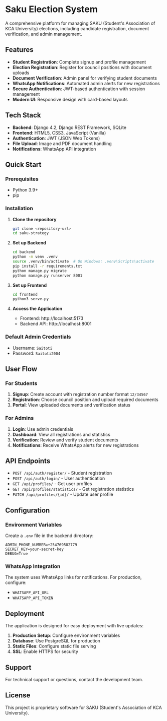# Saku Election System

A comprehensive platform for managing SAKU (Student's Association of KCA University) elections, including candidate registration, document verification, and admin management.

## Features

- **Student Registration**: Complete signup and profile management
- **Election Registration**: Register for council positions with document uploads
- **Document Verification**: Admin panel for verifying student documents
- **WhatsApp Notifications**: Automated admin alerts for new registrations
- **Secure Authentication**: JWT-based authentication with session management
- **Modern UI**: Responsive design with card-based layouts

## Tech Stack

- **Backend**: Django 4.2, Django REST Framework, SQLite
- **Frontend**: HTML5, CSS3, JavaScript (Vanilla)
- **Authentication**: JWT (JSON Web Tokens)
- **File Upload**: Image and PDF document handling
- **Notifications**: WhatsApp API integration

## Quick Start

### Prerequisites
- Python 3.9+
- pip

### Installation

1. **Clone the repository**
   ```bash
   git clone <repository-url>
   cd saku-strategy
   ```

2. **Set up Backend**
   ```bash
   cd backend
   python -m venv .venv
   source .venv/bin/activate  # On Windows: .venv\Scripts\activate
   pip install -r requirements.txt
   python manage.py migrate
   python manage.py runserver 8001
   ```

3. **Set up Frontend**
   ```bash
   cd frontend
   python3 serve.py
   ```

4. **Access the Application**
   - Frontend: http://localhost:5173
   - Backend API: http://localhost:8001

### Default Admin Credentials
- Username: `Saitoti`
- Password: `Saitoti2004`

## User Flow

### For Students
1. **Signup**: Create account with registration number format `12/34567`
2. **Registration**: Choose council position and upload required documents
3. **Portal**: View uploaded documents and verification status

### For Admins
1. **Login**: Use admin credentials
2. **Dashboard**: View all registrations and statistics
3. **Verification**: Review and verify student documents
4. **Notifications**: Receive WhatsApp alerts for new registrations

## API Endpoints

- `POST /api/auth/register/` - Student registration
- `POST /api/auth/login/` - User authentication
- `GET /api/profiles/` - Get user profiles
- `GET /api/profiles/statistics/` - Get registration statistics
- `PATCH /api/profiles/{id}/` - Update user profile

## Configuration

### Environment Variables
Create a `.env` file in the backend directory:
```
ADMIN_PHONE_NUMBER=+254769582779
SECRET_KEY=your-secret-key
DEBUG=True
```

### WhatsApp Integration
The system uses WhatsApp links for notifications. For production, configure:
- `WHATSAPP_API_URL`
- `WHATSAPP_API_TOKEN`

## Deployment

The application is designed for easy deployment with live updates:

1. **Production Setup**: Configure environment variables
2. **Database**: Use PostgreSQL for production
3. **Static Files**: Configure static file serving
4. **SSL**: Enable HTTPS for security

## Support

For technical support or questions, contact the development team.

## License

This project is proprietary software for SAKU (Student's Association of KCA University).
